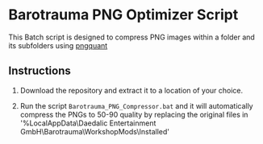 # Barotrauma PNG Optimizer Script

This Batch script is designed to compress PNG images within a folder and its subfolders using [pngquant](https://github.com/kornelski/pngquant)

## Instructions

1. Download the repository and extract it to a location of your choice.

4. Run the script `Barotrauma_PNG_Compressor.bat` and it will automatically compress the PNGs to 50-90 quality by replacing the original files in '%LocalAppData\Daedalic Entertainment GmbH\Barotrauma\WorkshopMods\Installed'

